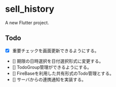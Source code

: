 # sell_history

A new Flutter project.


## Todo
- [x] 重要チェックを画面更新できるようにする。
- [] 期限の日時選択を日付選択形式に変更する。
- [] TodoGroup管理ができるようにする。
- [] FireBaseを利用した共有形式のTodo管理とする。
- [] サーバからの連携通知を実装する。
